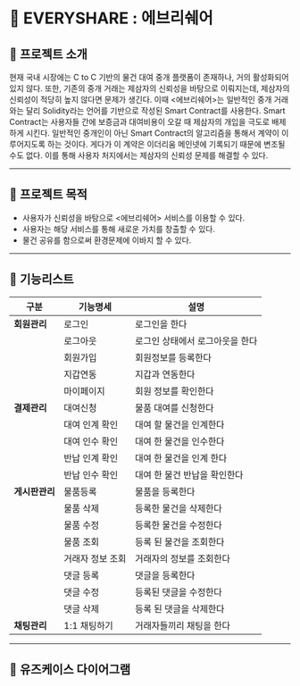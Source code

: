 # 📡 EVERYSHARE : 에브리쉐어

## 📎 프로젝트 소개

현재 국내 시장에는 C to C 기반의 물건 대여 중개 플랫폼이 존재하나, 거의 활성화되어 있지 않다. 또한, 기존의 중개 거래는 제삼자의 신뢰성을 바탕으로 이뤄지는데, 제삼자의 신뢰성이 적당히 높지 않다면 문제가 생긴다. 이때 <에브리쉐어>는 일반적인 중개 거래와는 달리 Solidity라는 언어를 기반으로 작성된 Smart Contract를 사용한다. Smart Contract는 사용자들 간에 보증금과 대여비용이 오갈 때 제삼자의 개입을 극도로 배제하게 시킨다. 일반적인 중개인이 아닌 Smart Contract의 알고리즘을 통해서 계약이 이루어지도록 하는 것이다. 게다가 이 계약은 이더리움 메인넷에 기록되기 때문에 변조될 수도 없다. 이를 통해 사용자 처지에서는 제삼자의 신뢰성 문제를 해결할 수 있다.

---

## 📎 프로젝트 목적

- 사용자가 신뢰성을 바탕으로 <에브리쉐어> 서비스를 이용할 수 있다.
- 사용자는 해당 서비스를 통해 새로운 가치를 창출할 수 있다.
- 물건 공유를 함으로써 환경문제에 이바지 할 수 있다.

---

## 📎 기능리스트

| 구분           | 기능명세         | 설명                            |
| -------------- | ---------------- | ------------------------------- |
| **회원관리**   | 로그인           | 로그인을 한다                   |
|                | 로그아웃         | 로그인 상태에서 로그아웃을 한다 |
|                | 회원가입         | 회원정보를 등록한다             |
|                | 지갑연동         | 지갑과 연동한다                 |
|                | 마이페이지       | 회원 정보를 확인한다            |
| **결제관리**   | 대여신청         | 물품 대여를 신청한다            |
|                | 대여 인계 확인   | 대여 할 물건을 인계한다         |
|                | 대여 인수 확인   | 대여 한 물건을 인수한다         |
|                | 반납 인계 확인   | 대여 한 물건을 인계 한다        |
|                | 반납 인수 확인   | 대여 한 물건 반납을 확인한다    |
| **게시판관리** | 물품등록         | 물품을 등록한다                 |
|                | 물품 삭제        | 등록한 물건을 삭제한다          |
|                | 물품 수정        | 등록한 물건을 수정한다          |
|                | 물품 조회        | 등록 된 물건을 조회한다         |
|                | 거래자 정보 조회 | 거래자의 정보를 조회한다        |
|                | 댓글 등록        | 댓글을 등록한다                 |
|                | 댓글 수정        | 등록된 댓글을 수정한다          |
|                | 댓글 삭제        | 등록 된 댓글을 삭제한다         |
| **채팅관리**   | 1:1 채팅하기     | 거래자들끼리 채팅을 한다        |

---

## 📎 유즈케이스 다이어그램
